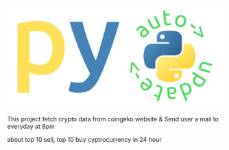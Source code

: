 
![Python logo](https://github.com/Zeetwo/Python-data-auto-update-project/blob/main/pyautoupdate_logo.svg)

This project fetch crypto data from coingeko website
& Send user a mail to everyday at 8pm

about top 10 sell, top 10 buy cyptrocurrency in 24 hour
